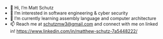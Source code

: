 - 👋 Hi, I’m Matt Schutz
- 👀 I’m interested in software engineering & cyber security
- 🌱 I’m currently learning assembly language and computer architecture
- 📫 Reach me at schutzmw3@gmail.com and connect with me on linked in!  https://www.linkedin.com/in/matthew-schutz-7a5448222/
